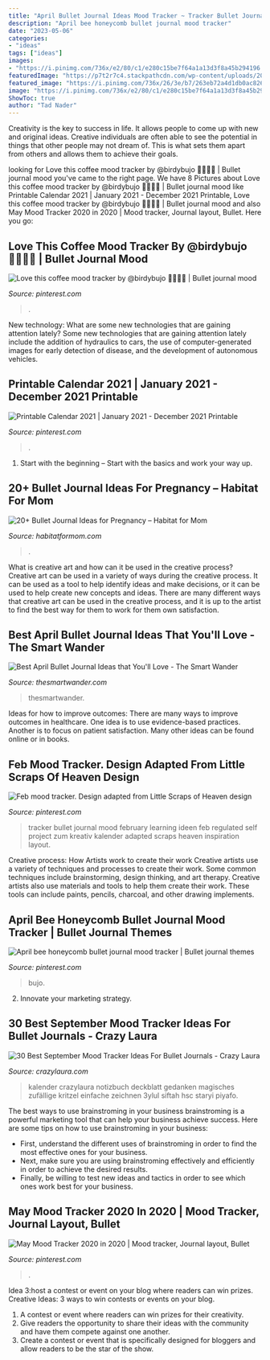 ```yaml
---
title: "April Bullet Journal Ideas Mood Tracker ~ Tracker Bullet Journal Mood February Learning Ideen Feb Regulated Self Project Zum Kreativ Kalender Adapted Scraps Heaven Inspiration Layout"
description: "April bee honeycomb bullet journal mood tracker"
date: "2023-05-06"
categories:
- "ideas"
tags: ["ideas"]
images:
- "https://i.pinimg.com/736x/e2/80/c1/e280c15be7f64a1a13d3f8a45b294196.jpg"
featuredImage: "https://p7t2r7c4.stackpathcdn.com/wp-content/uploads/2019/09/stamp-theme-mood-page.jpg"
featured_image: "https://i.pinimg.com/736x/26/3e/b7/263eb72a4d1db0ac82660f0c8a69e0c0.jpg"
image: "https://i.pinimg.com/736x/e2/80/c1/e280c15be7f64a1a13d3f8a45b294196.jpg"
ShowToc: true
author: "Tad Nader"
---
```



Creativity is the key to success in life. It allows people to come up with new and original ideas. Creative individuals are often able to see the potential in things that other people may not dream of. This is what sets them apart from others and allows them to achieve their goals.

	

		
looking for Love this coffee mood tracker by @birdybujo 🙋🏽🙋🏽⁣ | Bullet journal mood you've came to the right page. We have 8 Pictures about Love this coffee mood tracker by @birdybujo 🙋🏽🙋🏽⁣ | Bullet journal mood like Printable Calendar 2021 | January 2021 - December 2021 Printable, Love this coffee mood tracker by @birdybujo 🙋🏽🙋🏽⁣ | Bullet journal mood and also May Mood Tracker 2020 in 2020 | Mood tracker, Journal layout, Bullet. Here you go:
		
    
## Love This Coffee Mood Tracker By @birdybujo 🙋🏽🙋🏽⁣ | Bullet Journal Mood

<img loading=lazy src="https://i.pinimg.com/736x/d1/0d/fd/d10dfd0cdaea1e56fe47b592ab40315f.jpg" onerror="this.onerror=null;this.src='https://tse2.mm.bing.net/th?id=OIP.oH4di5smWvLMEzdE0Q6PiwHaHa&amp;pid=15.1';" alt="Love this coffee mood tracker by @birdybujo 🙋🏽🙋🏽⁣ | Bullet journal mood">

_Source: pinterest.com_

>. 

	

New technology: What are some new technologies that are gaining attention lately?
Some new technologies that are gaining attention lately include the addition of hydraulics to cars, the use of computer-generated images for early detection of disease, and the development of autonomous vehicles.

    
## Printable Calendar 2021 | January 2021 - December 2021 Printable

<img loading=lazy src="https://i.pinimg.com/736x/26/3e/b7/263eb72a4d1db0ac82660f0c8a69e0c0.jpg" onerror="this.onerror=null;this.src='https://tse2.mm.bing.net/th?id=OIP._CHBeO7OcQP4bCA-q7e9SwHaJ3&amp;pid=15.1';" alt="Printable Calendar 2021 | January 2021 - December 2021 Printable">

_Source: pinterest.com_

>. 

	

1. Start with the beginning – Start with the basics and work your way up.

    
## 20+ Bullet Journal Ideas For Pregnancy – Habitat For Mom

<img loading=lazy src="https://habitatformom.com/wp-content/uploads/2020/01/2a7d6c4734b986e9937730767b7ad436-min-768x1024.jpg" onerror="this.onerror=null;this.src='https://tse4.mm.bing.net/th?id=OIP.KRxA9-raYVbLxjC3tt7ltgHaJ4&amp;pid=15.1';" alt="20+ Bullet Journal Ideas for Pregnancy – Habitat for Mom">

_Source: habitatformom.com_

>. 

	

What is creative art and how can it be used in the creative process?
Creative art can be used in a variety of ways during the creative process. It can be used as a tool to help identify ideas and make decisions, or it can be used to help create new concepts and ideas. There are many different ways that creative art can be used in the creative process, and it is up to the artist to find the best way for them to work for them own satisfaction.

    
## Best April Bullet Journal Ideas That You&#039;ll Love - The Smart Wander

<img loading=lazy src="https://thesmartwander.com/wp-content/uploads/2020/03/april-bullet-journal-8-2.jpg" onerror="this.onerror=null;this.src='https://tse1.mm.bing.net/th?id=OIP.VbHQpSwlkhvkdxwLbfmM_AHaHa&amp;pid=15.1';" alt="Best April Bullet Journal Ideas that You&#039;ll Love - The Smart Wander">

_Source: thesmartwander.com_

>thesmartwander. 

	

Ideas for how to improve outcomes:
There are many ways to improve outcomes in healthcare. One idea is to use evidence-based practices. Another is to focus on patient satisfaction. Many other ideas can be found online or in books.

    
## Feb Mood Tracker. Design Adapted From Little Scraps Of Heaven Design

<img loading=lazy src="https://i.pinimg.com/736x/5e/dc/52/5edc524e83eb22dc44393a55ac50b36e.jpg" onerror="this.onerror=null;this.src='https://tse1.mm.bing.net/th?id=OIP.zzPAkryuoo9ZllyBpwiHVwHaJ3&amp;pid=15.1';" alt="Feb mood tracker. Design adapted from Little Scraps of Heaven design">

_Source: pinterest.com_

>tracker bullet journal mood february learning ideen feb regulated self project zum kreativ kalender adapted scraps heaven inspiration layout. 

	

Creative process: How Artists work to create their work
Creative artists use a variety of techniques and processes to create their work. Some common techniques include brainstorming, design thinking, and art therapy. Creative artists also use materials and tools to help them create their work. These tools can include paints, pencils, charcoal, and other drawing implements.

    
## April Bee Honeycomb Bullet Journal Mood Tracker | Bullet Journal Themes

<img loading=lazy src="https://i.pinimg.com/736x/bb/c5/3d/bbc53d971f286606fc44845390125a04.jpg" onerror="this.onerror=null;this.src='https://tse4.mm.bing.net/th?id=OIP.uKc6ebjCX5i9AcfMW4aKJwHaJ3&amp;pid=15.1';" alt="April bee honeycomb bullet journal mood tracker | Bullet journal themes">

_Source: pinterest.com_

>bujo. 

	

2. Innovate your marketing strategy.

    
## 30 Best September Mood Tracker Ideas For Bullet Journals - Crazy Laura

<img loading=lazy src="https://p7t2r7c4.stackpathcdn.com/wp-content/uploads/2019/09/stamp-theme-mood-page.jpg" onerror="this.onerror=null;this.src='https://tse1.mm.bing.net/th?id=OIP.ute6WMX48W1Ty7_fQ2adLgHaLH&amp;pid=15.1';" alt="30 Best September Mood Tracker Ideas For Bullet Journals - Crazy Laura">

_Source: crazylaura.com_

>kalender crazylaura notizbuch deckblatt gedanken magisches zufällige kritzel einfache zeichnen 3ylul siftah hsc staryi piyafo. 

	

The best ways to use brainstroming in your business
brainstroming is a powerful marketing tool that can help your business achieve success. Here are some tips on how to use brainstroming in your business: 
- First, understand the different uses of brainstroming in order to find the most effective ones for your business. 
- Next, make sure you are using brainstroming effectively and efficiently in order to achieve the desired results. 
- Finally, be willing to test new ideas and tactics in order to see which ones work best for your business.

    
## May Mood Tracker 2020 In 2020 | Mood Tracker, Journal Layout, Bullet

<img loading=lazy src="https://i.pinimg.com/736x/e2/80/c1/e280c15be7f64a1a13d3f8a45b294196.jpg" onerror="this.onerror=null;this.src='https://tse3.mm.bing.net/th?id=OIP.95A4DuAP3vrNJK79qvGxmAHaM4&amp;pid=15.1';" alt="May Mood Tracker 2020 in 2020 | Mood tracker, Journal layout, Bullet">

_Source: pinterest.com_

>. 

	

Idea 3:host a contest or event on your blog where readers can win prizes.
Creative Ideas: 3 ways to win contests or events on your blog.
1. A contest or event where readers can win prizes for their creativity.
2. Give readers the opportunity to share their ideas with the community and have them compete against one another.
3. Create a contest or event that is specifically designed for bloggers and allow readers to be the star of the show.

